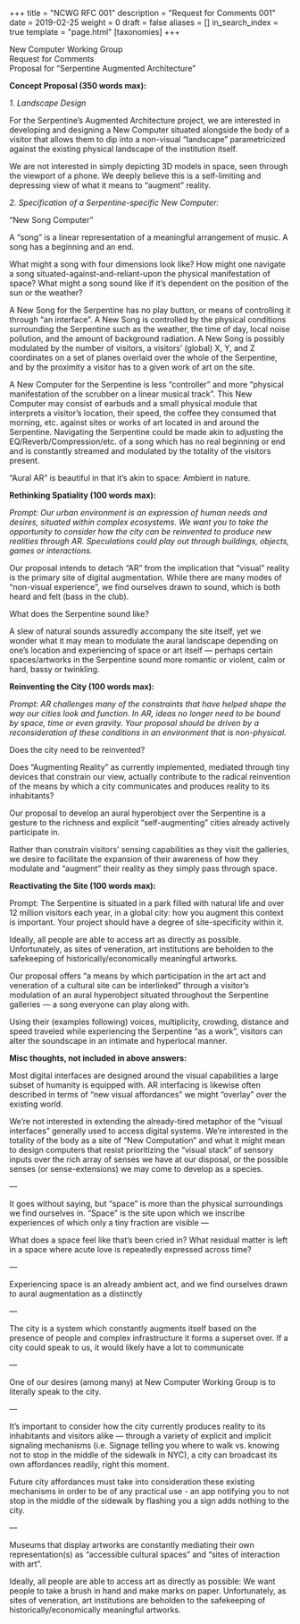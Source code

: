 +++
title = "NCWG RFC 001"
description = "Request for Comments 001"
date = 2019-02-25
weight = 0
draft = false
aliases = []
in_search_index = true
template = "page.html"
[taxonomies]
+++

New Computer Working Group <br>
Request for Comments <br>
Proposal for “Serpentine Augmented Architecture”

**Concept Proposal (350 words max):**

_1. Landscape Design_

For the Serpentine’s Augmented Architecture project, we are interested in developing and designing a New Computer situated alongside the body of a visitor that allows them to dip into a non-visual “landscape” parametricized against the existing physical landscape of the institution itself.

We are not interested in simply depicting 3D models in space, seen through the viewport of a phone. We deeply believe this is a self-limiting and depressing view of what it means to “augment” reality.

_2. Specification of a Serpentine-specific New Computer:_

“New Song Computer”

A “song” is a linear representation of a meaningful arrangement of music. A song has a beginning and an end.

What might a song with four dimensions look like? How might one navigate a song situated-against-and-reliant-upon the physical manifestation of space? What might a song sound like if it’s dependent on the position of the sun or the weather?

A New Song for the Serpentine has no play button, or means of controlling it through “an interface”. A New Song is controlled by the physical conditions surrounding the Serpentine such as the weather, the time of day, local noise pollution, and the amount of background radiation. A New Song is possibly modulated by the number of visitors, a visitors’ (global) X, Y, and Z coordinates on a set of planes overlaid over the whole of the Serpentine, and by the proximity a visitor has to a given work of art on the site.

A New Computer for the Serpentine is less “controller” and more “physical manifestation of the scrubber on a linear musical track”. This New Computer may consist of earbuds and a small physical module that interprets a visitor’s location, their speed, the coffee they consumed that morning, etc. against sites or works of art located in and around the Serpentine. Navigating the Serpentine could be made akin to adjusting the EQ/Reverb/Compression/etc. of a song which has no real beginning or end and is constantly streamed and modulated by the totality of the visitors present.

“Aural AR” is beautiful in that it’s akin to space: Ambient in nature.

**Rethinking Spatiality (100 words max):**

_Prompt: Our urban environment is an expression of human needs and desires, situated within complex ecosystems. We want you to take the opportunity to consider how the city can be reinvented to produce new realities through AR. Speculations could play out through buildings, objects, games or interactions._

Our proposal intends to detach “AR” from the implication that “visual” reality is the primary site of digital augmentation. While there are many modes of “non-visual experience”, we find ourselves drawn to sound, which is both heard and felt (bass in the club).

What does the Serpentine sound like?

A slew of natural sounds assuredly accompany the site itself, yet we wonder what it may mean to modulate the aural landscape depending on one’s location and experiencing of space or art itself — perhaps certain spaces/artworks in the Serpentine sound more romantic or violent, calm or hard, bassy or twinkling.

**Reinventing the City (100 words max):**

_Prompt: AR challenges many of the constraints that have helped shape the way our cities look and function. In AR, ideas no longer need to be bound by space, time or even gravity. Your proposal should be driven by a reconsideration of these conditions in an environment that is non-physical._

Does the city need to be reinvented?

Does “Augmenting Reality” as currently implemented, mediated through tiny devices that constrain our view, actually contribute to the radical reinvention of the means by which a city communicates and produces reality to its inhabitants?

Our proposal to develop an aural hyperobject over the Serpentine is a gesture to the richness and explicit “self-augmenting” cities already actively participate in.

Rather than constrain visitors’ sensing capabilities as they visit the galleries, we desire to facilitate the expansion of their awareness of how they modulate and “augment” their reality as they simply pass through space.

**Reactivating the Site (100 words max):**

Prompt: The Serpentine is situated in a park filled with natural life and over 12 million visitors each year, in a global city: how you augment this context is important. Your project should have a degree of site-specificity within it.

Ideally, all people are able to access art as directly as possible. Unfortunately, as sites of veneration, art institutions are beholden to the safekeeping of historically/economically meaningful artworks.

Our proposal offers “a means by which participation in the art act and veneration of a cultural site can be interlinked” through a visitor’s modulation of an aural hyperobject situated throughout the Serpentine galleries — a song everyone can play along with.

Using their (examples following) voices, multiplicity, crowding, distance and speed traveled while experiencing the Serpentine “as a work”, visitors can alter the soundscape in an intimate and hyperlocal manner.

**Misc thoughts, not included in above answers:**

Most digital interfaces are designed around the visual capabilities a large subset of humanity is equipped with. AR interfacing is likewise often described in terms of “new visual affordances” we might “overlay” over the existing world.

We’re not interested in extending the already-tired metaphor of the “visual interfaces” generally used to access digital systems. We’re interested in the totality of the body as a site of “New Computation” and what it might mean to design computers that resist prioritizing the “visual stack” of sensory inputs over the rich array of senses we have at our disposal, or the possible senses (or sense-extensions) we may come to develop as a species.

—

It goes without saying, but “space” is more than the physical surroundings we find ourselves in. “Space” is the site upon which we inscribe experiences of which only a tiny fraction are visible —

What does a space feel like that’s been cried in? What residual matter is left in a space where acute love is repeatedly expressed across time?

—

Experiencing space is an already ambient act, and we find ourselves drawn to aural augmentation as a distinctly

—

The city is a system which constantly augments itself based on the presence of people and complex infrastructure it forms a superset over. If a city could speak to us, it would likely have a lot to communicate

—

One of our desires (among many) at New Computer Working Group is to literally speak to the city.

—

It’s important to consider how the city currently produces reality to its inhabitants and visitors alike — through a variety of explicit and implicit signaling mechanisms (i.e. Signage telling you where to walk vs. knowing not to stop in the middle of the sidewalk in NYC), a city can broadcast its own affordances readily, right this moment.

Future city affordances must take into consideration these existing mechanisms in order to be of any practical use - an app notifying you to not stop in the middle of the sidewalk by flashing you a sign adds nothing to the city.

—

Museums that display artworks are constantly mediating their own representation(s) as “accessible cultural spaces” and “sites of interaction with art”.

Ideally, all people are able to access art as directly as possible: We want people to take a brush in hand and make marks on paper. Unfortunately, as sites of veneration, art institutions are beholden to the safekeeping of historically/economically meaningful artworks.
